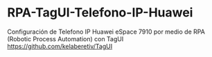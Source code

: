 # RPA-TagUI-Telefono-IP-Huawei
Configuración de Telefono IP Huawei eSpace 7910 por medio de RPA (Robotic Process Automation) con TagUI
https://github.com/kelaberetiv/TagUI
